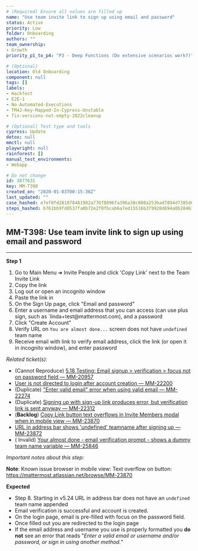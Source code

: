 ```yaml
---
# (Required) Ensure all values are filled up
name: "Use team invite link to sign up using email and password"
status: Active
priority: Low
folder: Onboarding
authors: ""
team_ownership: 
- Growth
priority_p1_to_p4: "P3 - Deep Functions (Do extensive scenarios work?)"

# (Optional)
location: Old Onboarding
component: null
tags: []
labels: 
- Hackfest
- E2E-1
- No-Automated-Executions
- TM4J-Key-Mapped-In-Cypress-Unstable
- fix-versions-not-empty-2022cleanup

# (Optional) Test type and tools
cypress: Update
detox: null
mmctl: null
playwright: null
rainforest: []
manual_test_environments: 
- Webapp

# Do not change
id: 3877631
key: MM-T398
created_on: "2020-01-03T00:15:36Z"
last_updated: ""
case_hashed: e7ef0fd281078481902a776f8096fa396a38c080a253bad7894d7385d6ec0e7dc323fee9ca3ed35005d6c883b3b05f6f
steps_hashed: b761bb9fd0537fa0b72e2f0fbcab6a7ed15516b379920d694a0b28463cd8d36582e4fae3856b5bd47738f20d6deb9f86
---
```


<!-- (Auto-generated) Based on frontmatter's "key" and "name" -->

## MM-T398: Use team invite link to sign up using email and password

---

**Step 1**

1. Go to Main Menu ➜ Invite People and click 'Copy Link' next to the Team Invite Link
2. Copy the link
3. Log out or open an incognito window
4. Paste the link in
5. On the Sign Up page, click "Email and password"
6. Enter a username and email address that you can access (can use plus sign, such as \`linda+test\@mattermost.com), and a password
7. Click "Create Account"
8. Verify URL on `You are almost done...` screen does not have `undefined` team name
9. Receive email with link to verify email address, click the link (or open it in incognito window), and enter password

_Related ticket(s):_

- (Cannot Reproduce) [5.18 Testing: Email signup > verification > focus not on password field — MM-20957](https://mattermost.atlassian.net/browse/MM-20957)
- [User is not directed to login after account creation — MM-22200](https://mattermost.atlassian.net/browse/MM-22200)
- (Duplicate) ["Enter valid email" error when using valid email — MM-22274](https://mattermost.atlassian.net/browse/MM-22274)
- (Duplicate) [Signing up with sign-up link produces error, but verification link is sent anyway — MM-22312](https://mattermost.atlassian.net/browse/MM-22312)
- (**Backlog**) [Copy Link button text overflows in Invite Members modal when in mobile view — MM-23870](https://mattermost.atlassian.net/browse/MM-23870)
- [URL in address bar shows 'undefined' teamname after signing up — MM-23872](https://mattermost.atlassian.net/browse/MM-23872)
- ( Invalid) [Your almost done - email verification prompt - shows a dummy team name variable — MM-25846](https://mattermost.atlassian.net/browse/MM-25846)

_Important notes about this step:_

**Note**: Known issue browser in mobile view: Text overflow on button: <https://mattermost.atlassian.net/browse/MM-23870>

**Expected**

- Step 8. Starting in v5.24 URL in address bar does not have an `undefined` team name appended
- Email verification is successful and account is created.
- On the login page, email is pre-filled with focus on the password field.
- Once filled out you are redirected to the login page
- If the email address and username you use is properly formatted you **do not** see an error that reads "_Enter a valid email or username and/or password, or sign in using another method._"
